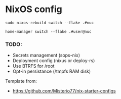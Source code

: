 # NixOS config

```
sudo nixos-rebuild switch --flake .#nuc
```

```
home-manager switch --flake .#user@nuc
```

### TODO:
- Secrets management (sops-nix)
- Deployment config (nixus or deploy-rs)
- Use BTRFS for /root
- Opt-in persistance (/tmpfs RAM disk)

Template from:
 - https://github.com/Misterio77/nix-starter-configs